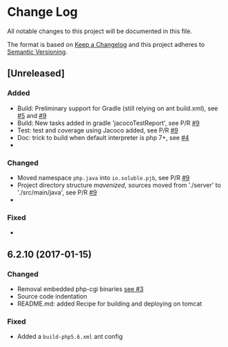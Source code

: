 # Change Log
All notable changes to this project will be documented in this file.

The format is based on [Keep a Changelog](http://keepachangelog.com/) 
and this project adheres to [Semantic Versioning](http://semver.org/).

## [Unreleased]
### Added

- Build: Preliminary support for Gradle (still relying on ant build.xml), see [#5](https://github.com/belgattitude/php-java-bridge/issues/5) and [#9](https://github.com/belgattitude/php-java-bridge/pull/9)
- Build: New tasks added in gradle 'jacocoTestReport', see P/R [#9](https://github.com/belgattitude/php-java-bridge/pull/9)
- Test: test and coverage using Jacoco added, see P/R [#9](https://github.com/belgattitude/php-java-bridge/pull/9)
- Doc: trick to build when default interpreter is php 7+, see [#4](https://github.com/belgattitude/php-java-bridge/issues/4)
-

### Changed

- Moved namespace `php.java` into `io.soluble.pjb`, see P/R [#9](https://github.com/belgattitude/php-java-bridge/pull/9)
- Project directory structure _mavenized_, sources moved from './server' to './src/main/java', see P/R [#9](https://github.com/belgattitude/php-java-bridge/pull/9)
-
  
### Fixed

-
  

## 6.2.10 (2017-01-15)
   
### Changed

- Removal embedded php-cgi binaries [see #3](https://github.com/belgattitude/php-java-bridge/issues/3)
- Source code indentation
- README.md: added Recipe for building and deploying on tomcat

### Fixed
 
- Added a `build-php5.6.xml` ant config 



